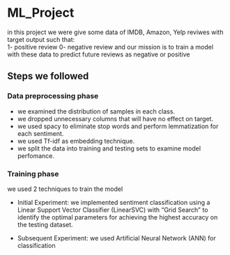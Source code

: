 # ML_Project
in this project we were give some data of IMDB, Amazon, Yelp reviwes with target output such that:  
1- positive review
0- negative review
and our mission is to train a model with these data to predict future reviews as negative or positive

## Steps we followed
### Data preprocessing phase
- we examined the distribution of samples in each class.
- we dropped unnecessary columns that will have no effect on target.
- we used spacy to eliminate stop words and perform lemmatization for each sentiment.
- we used Tf-idf as embedding technique.
- we split the data into training and testing sets to examine model perfomance.

### Training phase
we used 2 techniques to train the model 
- Initial Experiment:
    we implemented sentiment classification using a Linear Support Vector Classifier (LinearSVC) with “Grid Search” to identify the optimal parameters for achieving the highest accuracy on the testing dataset.

- Subsequent Experiment:
    we used Artificial Neural Network (ANN) for classification
